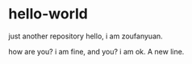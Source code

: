 # hello-world
just another repository
hello, i am zoufanyuan.

how are you?
i am fine, and you?
i am ok.
A new line.
